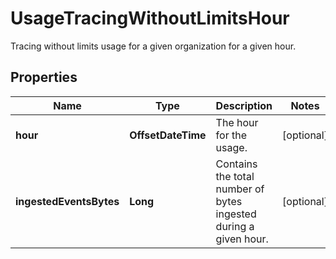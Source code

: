 

# UsageTracingWithoutLimitsHour

Tracing without limits usage for a given organization for a given hour.
## Properties

Name | Type | Description | Notes
------------ | ------------- | ------------- | -------------
**hour** | **OffsetDateTime** | The hour for the usage. |  [optional]
**ingestedEventsBytes** | **Long** | Contains the total number of bytes ingested during a given hour. |  [optional]



